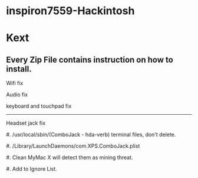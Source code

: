 # inspiron7559-Hackintosh

# Kext
## Every Zip File contains instruction on how to install.
Wifi fix

Audio fix

keyboard and touchpad fix

---------------------------
Headset jack fix

#.  /usr/local/sbin/(ComboJack - hda-verb) terminal files, don't delete.

#. /Library/LaunchDaemons/com.XPS.ComboJack.plist

#.  Clean MyMac X will detect them as mining threat.

#.  Add to Ignore List.



